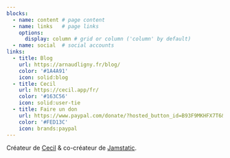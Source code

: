 ```yaml
---
blocks:
  - name: content # page content
  - name: links   # page links
    options:
      display: column # grid or column ('column' by default)
  - name: social  # social accounts
links:
  - title: Blog
    url: https://arnaudligny.fr/blog/
    color: '#1A4A91'
    icon: solid:blog
  - title: Cecil
    url: https://cecil.app/fr/
    color: '#163C56'
    icon: solid:user-tie
  - title: Faire un don
    url: https://www.paypal.com/donate/?hosted_button_id=B93F9MKHFX7T6&locale.x=fr
    color: '#FED13C'
    icon: brands:paypal
---
```

Créateur de [Cecil](https://cecil.app) & co-créateur de [Jamstatic](https://jamstatic.fr).
